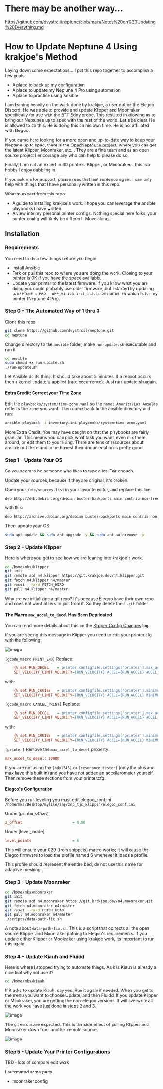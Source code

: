 # There may be another way...
https://github.com/dvystrcil/neptune/blob/main/Notes%20on%20Updating%20Everything.md

# How to Update Neptune 4 Using krakjoe's Method

Laying down some expectations... I put this repo together to accomplish a few goals
- A place to back up my configuration
- A place to update my Neptune 4 Pro using automation
- A place to practice using Ansible

I am leaning heavily on the work done by krakjoe, a user out on the Elegoo Discord. He was able to provide and update Klipper and Moonraker specifically for use with the BTT Eddy probe. This resulted in allowing us to bring our Neptunes up to spec with the rest of the world. Let's be clear. He is allowed to do this. He is doing this on his own time. He is not affiliated with Elegoo.

If you came here looking for a more open and up-to-date way to keep your Neptune up to spec, there is the [OpenNept4une project](https://github.com/OpenNeptune3D/OpenNept4une), where you can get the latest Klipper, Moonraker, etc... They are a fine team and as an open source project I encourage any who can help to please do so.

Finally, I am not an expert in 3D printers, Klipper, or Moonraker... this is a hobby I enjoy dabbling in. 

If you ask me for support, please read that last sentence again. I can only help with things that I have personally written in this repo.

What to expect from this repo:
- A guide to installing krakjoe's work. I hope you can leverage the ansible playbooks I have written.
- A view into my personal printer configs. Nothing special here folks, your printer config will likely be different. Move along...

## Installation

### Requirements

You need to do a few things before you begin
- Install Ansible
- Fork or pull this repo to where you are doing the work. Cloning to your printer is OK if you have the space available.
- Update your printer to the latest firmware. If you know what you are doing you could probably use older firmware, but I started by updating to `NEPTUNE 4 PRO - APP_V1.1.3.1-UI_1.2.14-20240705-EN` which is for my printer (Neptune 4 Pro).

### Step 0 - The Automated Way of 1 thru 3

Clone this repo
```bash
git clone https://github.com/dvystrcil/neptune.git
cd neptune
```

Change directory to the `ansible` folder, make `run-update.sh` executable and run it
```bash
cd ansible
sudo chmod +x run-update.sh
./run-update.sh
```

Let Ansible do its thing. It should take about 5 minutes. If a reboot occurs then a kernel update is applied (rare occurrence). Just run-update.sh again.

#### Extra Credit: Correct your Time Zone
Edit the `playbooks/system/time-zone.yaml` so the `name: America/Los_Angeles` reflects the zone you want. Then come back to the ansible directory and run:

```bash
ansible-playbook -i inventory.ini playbooks/system/time-zone.yaml
```

More Extra Credit: You may have caught on that the playbooks are fairly granular. This means you can pick what task you want, even mix them around, or edit them to your liking. There are tons of resources about ansible out there and to be honest their documenation is pretty good.

### Step 1 - Update Your OS

So you seem to be someone who likes to type a lot. Fair enough.

Update your sources, because if they are original, it's broken.

Open your `/etc/sources.list` in your favorite editor, and replace this line:

```bash
deb http://deb.debian.org/debian buster-backports main contrib non-free
```
with this:
```bash
deb http://archive.debian.org/debian buster-backports main contrib non-free
```

Then, update your OS
```bash
sudo apt update && sudo apt upgrade -y && sudo apt autoremove -y
```

### Step 2 - Update Klipper

Here is where you get to see how we are leaning into krakjoe's work. 

```bash
cd /home/mks/klipper
git init
git remote add n4.klipper https://git.krakjoe.dev/n4.klipper.git
git fetch n4.klipper n4/master
git reset --hard FETCH_HEAD
git pull n4.klipper n4/master
```
Why are we initializing a git repo? It's because Elegoo have their own repo and does not want others to pull from it. So they delete their `.git` folder.

#### The Macro `max_accel_to_decel` Has Been Depricated 

You can read more details about this on the [Klipper Config Changes](https://www.klipper3d.org/Config_Changes.html) log. 

If you are seeing this message in Klipper you need to edit your printer.cfg with the following:

![image](https://github.com/user-attachments/assets/cc4007b7-ddab-4326-9132-b35f0ee12ec6)

`[gcode_macro PRINT_END]`
Replace:
```ini
    {% set RUN_DECEL    = printer.configfile.settings['printer'].max_accel_to_decel|float %}
    SET_VELOCITY_LIMIT VELOCITY={RUN_VELOCITY} ACCEL={RUN_ACCEL} ACCEL_TO_DECEL={RUN_DECEL}
```
with:
```ini
    {% set RUN_CRUISE   = printer.configfile.settings['printer'].minimum_cruise_ratio|float %}
    SET_VELOCITY_LIMIT VELOCITY={RUN_VELOCITY} ACCEL={RUN_ACCEL} MINIMUM_CRUISE_RATIO={RUN_CRUISE}
```

`[gcode_macro CANCEL_PRINT]`
Replace:
```ini
    {% set RUN_DECEL    = printer.configfile.settings['printer'].max_accel_to_decel|float %}
    SET_VELOCITY_LIMIT VELOCITY={RUN_VELOCITY} ACCEL={RUN_ACCEL} ACCEL_TO_DECEL={RUN_DECEL}
```
with:
```ini
    {% set RUN_CRUISE   = printer.configfile.settings['printer'].minimum_cruise_ratio|float %}
    SET_VELOCITY_LIMIT VELOCITY={RUN_VELOCITY} ACCEL={RUN_ACCEL} MINIMUM_CRUISE_RATIO={RUN_CRUISE}
```

`[printer]`
Remove the `max_accel_to_decel` property:
```ini
max_accel_to_decel: 20000 
```

If you are not using the `[adxl345]` or `[resonance_tester]` (only the plus and max have this built in) and you have not added an accellarometer yourself. Then remove these sections from your printer.cfg.

#### Elegoo's Configuration
Before you run leveling you must edit elegoo_conf.ini `/home/mks/Desktop/myfile/znp/znp_tjc_klipper/elegoo_conf.ini`

Under [printer_offset]
```ini
z_offset                       = 0.00
```
Under [level_mode]
```ini
level_points                   = 6
```
This will ensure your G29 (from snippets) macro works; it will cause the Elegoo firmware to load the profile named 6 whenever it loads a profile.

This profile should represent the entire bed, do not use this name for adaptive meshing.

### Step 3 - Update Moonraker

```bash
cd /home/mks/moonraker
git init
git remote add n4.moonraker https://git.krakjoe.dev/n4.moonraker.git
git fetch n4.moonraker n4/master
git reset --hard FETCH_HEAD
git pull n4.moonraker n4/master
./scripts/data-path-fix.sh
```

A note about `data-path-fix.sh`: This is a script that corrects all the open source Klipper and Moonraker pathing to Elegoo's requirements. If you update either Klipper or Mookraker using krakjoe work, its important to run this again.

### Step 4 - Update Kiauh and Fluidd

Here is where I stopped trying to automate things. As it is Kiauh is already a nice tool why not use it?

```bash
cd /home/mks/kiauh
```
If it asks to update Kiauh, say yes. Run it again if needed. When you get to the menu you want to choose Update, and then Fluidd. If you update Klipper or Mookraker, you are getting the non-elegoo versions. It will overwrite all the work you have just done in steps 2 and 3.

![image](https://github.com/user-attachments/assets/1c17d1ec-3113-4e1a-a31e-3fe74707f77c)

The git errors are expected. This is the side effect of pulling Klipper and Moonraker down from another remote source.

![image](https://github.com/user-attachments/assets/c7a26acb-00e7-4659-ae49-eef40338e6b6)

### Step 5 - Update Your Printer Configurations

TBD - lots of compare edit work

I automated some parts

- moonraker.config






